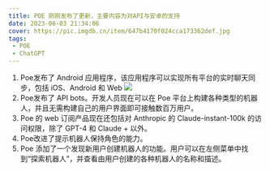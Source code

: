 ```yaml
---
title: POE 刚刚发布了更新，主要内容为对API与安卓的支持
date: 2023-06-03 21:34:06
cover: https://pic.imgdb.cn/item/647b4170f024cca173362def.jpg
tags:
 - POE
 - ChatGPT
---
```


1. Poe发布了 Android 应用程序，该应用程序可以实现所有平台的实时聊天同步，包括 iOS、Android 和 Web
![](https://pic.imgdb.cn/item/647b4170f024cca173362dcc.jpg)
2.  Poe发布了 API bots。开发人员现在可以在 Poe 平台上构建各种类型的机器人，并且无需构建自己的用户界面即可接触数百万用户。
3. Poe 的 web 订阅产品现在还包括对 Anthropic 的 Claude-instant-100k 的访问权限，除了 GPT-4 和 Claude + 以外。
4.  Poe改进了提示机器人保持角色的能力。
5.  Poe 添加了一个发现新用户创建机器人的功能。用户可以在左侧菜单中找到“探索机器人”，并查看由用户创建的各种机器人的名称和描述。
